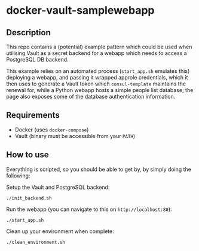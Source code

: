 # docker-vault-samplewebapp

## Description

This repo contains a (potential) example pattern which could be used when
utilising Vault as a secret backend for a webapp which needs to access a
PostgreSQL DB backend.

This example relies on an automated process (`start_app.sh` emulates this)
deploying a webapp, and passing it wrapped approle credentials, which it then
uses to generate a Vault token which `consul-template` maintains the renewal
for, while a Python webapp hosts a simple people list database; the page also
exposes some of the database authentication information.

## Requirements

-   Docker (uses `docker-compose`)
-   Vault (binary must be accessible from your `PATH`)

## How to use

Everything is scripted, so you should be able to get by, by simply doing the following:

Setup the Vault and PostgreSQL backend:

```
./init_backend.sh
```

Run the webapp (you can navigate to this on `http://localhost:80`):

```
./start_app.sh
```

Clean up your environment when complete:

```
./clean_environment.sh
```
